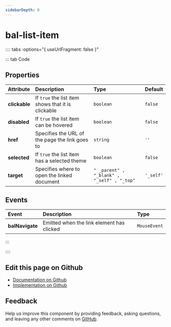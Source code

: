 ```yaml
---
sidebarDepth: 0
---
```



# bal-list-item





:::: tabs :options="{ useUrlFragment: false }"

::: tab Code

## Properties


| Attribute     | Description                                        | Type                                       | Default   |
| :------------ | :------------------------------------------------- | :----------------------------------------- | :-------- |
| **clickable** | If `true` the list item shows that it is clickable | `boolean`                                  | `false`   |
| **disabled**  | If `true` the list item can be hovered             | `boolean`                                  | `false`   |
| **href**      | Specifies the URL of the page the link goes to     | `string`                                   | `''`      |
| **selected**  | If `true` the list item has a selected theme       | `boolean`                                  | `false`   |
| **target**    | Specifies where to open the linked document        | `" _parent" , "_blank" , "_self" , "_top"` | `'_self'` |

## Events


| Event           | Description                               | Type         |
| :-------------- | :---------------------------------------- | :----------- |
| **balNavigate** | Emitted when the link element has clicked | `MouseEvent` |


:::


::::

## Edit this page on Github

* [Documentation on Github](https://github.com/baloise/design-system/blob/master/docs/src/components/components/bal-list-item.md)
* [Implementation on Github](https://github.com/baloise/design-system/blob/master/packages/components/src/components/bal-list-item)

## Feedback

Help us improve this component by providing feedback, asking questions, and leaving any other comments on [GitHub](https://github.com/baloise/design-system/issues/new).

